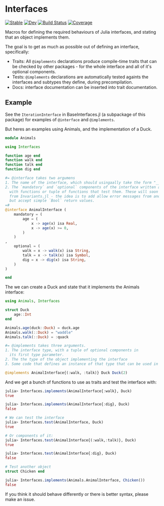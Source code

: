 # Interfaces

[![Stable](https://img.shields.io/badge/docs-stable-blue.svg)](https://rafaqz.github.io/Interfaces.jl/stable/)
[![Dev](https://img.shields.io/badge/docs-dev-blue.svg)](https://rafaqz.github.io/Interfaces.jl/dev/)
[![Build Status](https://github.com/rafaqz/Interfaces.jl/actions/workflows/CI.yml/badge.svg?branch=main)](https://github.com/rafaqz/Interfaces.jl/actions/workflows/CI.yml?query=branch%3Amain)
[![Coverage](https://codecov.io/gh/rafaqz/Interfaces.jl/branch/main/graph/badge.svg)](https://codecov.io/gh/rafaqz/Interfaces.jl)

Macros for defining the required behaviours of Julia interfaces,
and stating that an object implements them.

The goal is to get as much as possible out of defining an interface,
specifically:

- Traits: All `@implements` declarations produce compile-time traits that can be
  checked by other packages - for the whole interface and all of it's optional
  components.
- Tests: `@implements` declarations are automatically tested againts the interfaces
  and subtypes they define, during precompilation.
- Docs: interface documentation can be inserted into trait documentation.

## Example

See the `IterationInterface` in BaseInterfaces.jl (a subpackage of this package)
for examples of `@interface` and `@implements`.

But heres an examples using Animals, and the implementation of a Duck.

```julia
module Animals

using Interfaces

function age end
function walk end
function talk end
function dig end

#= @interface takes two argumens
1. The name of the interface, which should usingaally take the form "_____Interface"
2. The `mandatory` and `optional` components of the interface written as a `NamedTuple`,
  with functions or tuple of functions that test them. These will soon include objects
  from Invariants.jl - the idea is to add allow error messages from another package,
  but accept simple `Bool` return values.
=#
@interface AnimalInterface (
    mandatory = (
        age = (
            x -> age(x) isa Real, 
            x -> age(x) >= 0,
        )
    )
,
    optional = (
        walk = x -> walk(x) isa String,
        talk = x -> talk(x) isa Symbol,
        dig = x -> dig(x) isa String,
    )
)

end
```

The we can create a Duck and state that it implements the Animals interface:

```julia
using Animals, Interfaces

struct Duck
    age::Int
end

Animals.age(duck::Duck) = duck.age
Animals.walk(::Duck) = "waddle"
Animals.talk(::Duck) = :quack

#= @implements takes three arguments.
1. The interface type, with a tuple of optional components in
  its first type parameter. 
2. The the type of the object implementing the interface
3. Some code that defines an instance of that type that can be used in tests.  =#

@implements AnimalInterface{(:walk, :talk)} Duck Duck(2)
```


And we get a bunch of functions to use as traits and test the interface with:

```julia
julia> Interfaces.implements(AnimalInterface{:walk}, Duck)
true

julia> Interfaces.implements(AnimalInterface{:dig}, Duck)
false

# We can test the interface
julia> Interfaces.test(AnimalInterface, Duck)
true

# Or components of it:
julia> Interfaces.test(AnimalInterface{(:walk,:talk)}, Duck)
true

julia> Interfaces.test(AnimalInterface{:dig}, Duck)
false

# Test another object
struct Chicken end

julia> Interfaces.implements(Animals.AnimalInterface, Chicken()) 
false
```

If you think it should behave differently or there is better syntax,
please make an issue.
